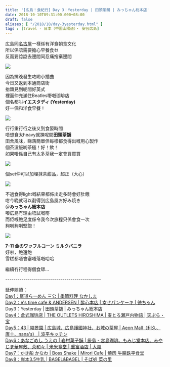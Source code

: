```yaml
---
title: '[広島！食紀行] Day 3：Yesterday | 田頭茶舗 | みっちゃん総本店'
date: 2018-10-10T09:31:00.000+08:00
draft: false
aliases: [ "/2018/10/day-3yesterday.html" ]
tags : [travel - 日本（中国山陽道）・ 安芸広島]
---
```


広島同[名古屋](https://www.hidie.net/2015/11/go-go-nagoya8d7n.html)一樣係有洋食朝食文化  
所以係唔需要擔心早餐食乜  
反而要諗諗去邊間同忍痛捨棄邊間  

![](https://c2.staticflickr.com/2/1946/44242247215_261b2576ac_z.jpg)

因為擒晚發生咗啲小插曲  
今日又返到本通商店街  
抬頭見到呢間好英式  
裡面仲充滿住Beatles嘢嘅珈琲店  
個名都叫**イエスタディ (Yesterday)**  
好一個和洋食早餐！  

![](https://c2.staticflickr.com/2/1951/45105070022_a31597b06b_z.jpg)

行行重行行之後又到食晏時間  
唔想食太heavy就揀呢間**田頭茶舗**  
田舍風味，睇落簡單但每樣都食得出嘅用心製作  
個茶漬飯啲茶極！好！飲！  
如果唔係自己有太多茶我一定會買買買  

![](https://c2.staticflickr.com/2/1946/31280583748_eb7d80ebcf_z.jpg)

個set仲可以加埋抹茶甜品，超正（大心）  

![](/images/hiroshima3.jpg)

不過食得light嘅結果都係出走多時會好肚餓  
咁今晚就可以剷得到広島風お好み焼き  
＠**みっちゃん総本店**  
嚟広島冇理由唔試嘅嘢  
而佢嘅飽足度係令我今次旅程只係會食一次  
夠喇夠喇堅飽！  

![](https://c2.staticflickr.com/2/1909/44242247945_4192a7af41_z.jpg)

**7-11 金のワッフルコーン ミルクバニラ**  
好啦，飽還飽  
雪糕都唔會塞唔落嘅哈哈  
  
  
繼續冇行程得個食𠻹...  
  
\-----------------------------------------------  
  
延伸閱讀：  
[Day1：尾道らーめん 三公 | 季節料理 なかしま](https://www.hidie.net/2018/10/day-1.html)  
[Day2：e's time cafe & ANDERSEN | 酔心本店 | 幸せパンケーキ | 徳ちゃん](https://www.hidie.net/2018/10/day-2es-time-cafe-andersen.html)  
Day3：Yesterday | 田頭茶舗 | みっちゃん総本店  
[Day4：倉式珈琲店 | THE OUTLETS HIROSHIMA | 麦とろ瀬戸内物語 | 天ぷら・宝](https://www.hidie.net/2018/10/day-4-outlets-hiroshima.html)  
[Day5：43 | 縮景園 | 広島城、広島護國神社、お城の茶屋 | Aeon Mall（利久、唐十、nana's） | 波平キッチン](https://www.hidie.net/2019/03/day-543-aeon-mallnanas.html)  
[Day6：あなごめし うえの | 岩村菓子舗 | 厳島 - 宮島珈琲、もみじ堂本店、みやじま華屋敷、茶和々 | 米米食堂 | 重富酒店 | 大嵐](https://www.hidie.net/2019/03/day-6.html)  
[Day7：かき船 かなわ | Boss Shake | Mirori Cafe | 焼肉 牛腸鉄平食堂](https://www.hidie.net/2019/03/day-7-boss-shake-mirori-cafe.html)  
[Day8：岸本3.5牛乳 | BAGEL&BAGEL | そば処 菜の里](https://www.hidie.net/2019/03/day-835-bagel.html)